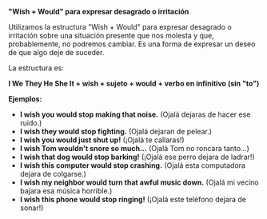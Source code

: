 

**"Wish + Would" para expresar desagrado o irritación**

Utilizamos la estructura "Wish + Would" para expresar desagrado o irritación sobre una situación presente que nos molesta y que, probablemente, no podremos cambiar. Es una forma de expresar un deseo de que algo deje de suceder.

La estructura es:

**I We They He She It  + wish + sujeto + would + verbo en infinitivo (sin "to")**

**Ejemplos:**

*   **I wish you would stop making that noise.** (Ojalá dejaras de hacer ese ruido.)
*   **I wish they would stop fighting.** (Ojalá dejaran de pelear.)
*   **I wish you would just shut up!** (¡Ojalá te callaras!)
*   **I wish Tom wouldn't snore so much…** (Ojalá Tom no roncara tanto…)
*   **I wish that dog would stop barking!** (¡Ojalá ese perro dejara de ladrar!)
*   **I wish this computer would stop crashing.** (Ojalá esta computadora dejara de colgarse.)
*   **I wish my neighbor would turn that awful music down.** (Ojalá mi vecino bajara esa música horrible.)
*   **I wish this phone would stop ringing!** (¡Ojalá este teléfono dejara de sonar!)

